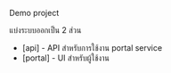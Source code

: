 Demo project

แบ่งระบบออกเป็น 2 ส่วน
- [api] - API สำหรับการใช้งาน portal service
- [portal] - UI สำหรับผู้ใช้งาน